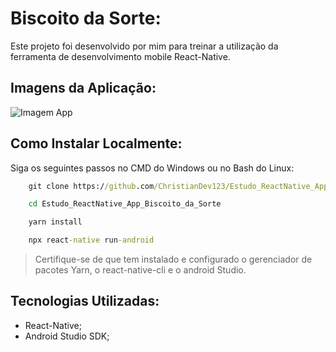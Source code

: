 # Biscoito da Sorte:

Este projeto foi desenvolvido por mim para treinar a utilização da ferramenta de desenvolvimento mobile React-Native.

## Imagens da Aplicação:

![Imagem App](https://github.com/ChristianDev123/Estudo_ReactNative_App_Biscoito_da_Sorte/blob/main/ImageBiscuitApp_page-0002.jpg)

## Como Instalar Localmente:

Siga os seguintes passos no CMD do Windows ou no Bash do Linux:

```cmd
    git clone https://github.com/ChristianDev123/Estudo_ReactNative_App_Biscoito_da_Sorte.git
```
```cmd
    cd Estudo_ReactNative_App_Biscoito_da_Sorte
```
```cmd
    yarn install
```
```cmd
    npx react-native run-android
```

> Certifique-se de que tem instalado e configurado o gerenciador de pacotes Yarn, o react-native-cli e o android Studio.

## Tecnologias Utilizadas:

- React-Native;
- Android Studio SDK;
